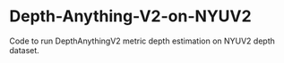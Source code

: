 # Depth-Anything-V2-on-NYUV2
Code to run DepthAnythingV2 metric depth estimation on NYUV2 depth dataset. 
